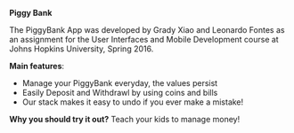 <b>Piggy Bank</b>

The PiggyBank App was developed by Grady Xiao and Leonardo Fontes as an assignment for the User Interfaces and Mobile Development course at Johns Hopkins University, Spring 2016.

<b>Main features</b>:
  <ul>
    <li>Manage your PiggyBank everyday, the values persist</li>
    <li>Easily Deposit and Withdrawl by using coins and bills</li>
    <li>Our stack makes it easy to undo if you ever make a mistake!</li>
  </ul>
  
<b>Why you should try it out?</b>
Teach your kids to manage money! 

